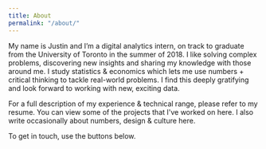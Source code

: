 ```yaml
---
title: About
permalink: "/about/"
---
```


My name is Justin and I’m a digital analytics intern, on track to graduate from the University of Toronto in the summer of 2018. I like solving complex problems, discovering new insights and sharing my knowledge with those around me. I study statistics & economics which lets me use numbers + critical thinking to tackle real-world problems.  I find this deeply gratifying and look forward to working with new, exciting data.

For a full description of my experience & technical range, please refer to my resume. You can view some of the projects that I've worked on here. I also write occasionally about numbers, design & culture here. 

To get in touch, use the buttons below.
